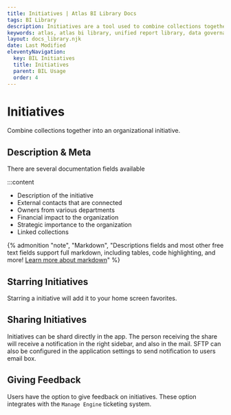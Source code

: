 ```yaml
---
title: Initiatives | Atlas BI Library Docs
tags: BI Library
description: Initiatives are a tool used to combine collections together into a larger project with some additional documentation.
keywords: atlas, atlas bi library, unified report library, data governance, database, initiatives, metadata, collection group
layout: docs_library.njk
date: Last Modified
eleventyNavigation:
  key: BIL Initiatives
  title: Initiatives
  parent: BIL Usage
  order: 4
---
```


# Initiatives

<p class="subtitle pb-5">Combine collections together into an organizational initiative.</p>

## Description & Meta

There are several documentation fields available

:::content

- Description of the initiative
- External contacts that are connected
- Owners from various departments
- Financial impact to the organization
- Strategic importance to the organization
- Linked collections

{% admonition
   "note",
   "Markdown",
   "Descriptions fields and most other free text fields support full markdown, including tables, code highlighting, and more! [Learn more about markdown](https://www.markdownguide.org/getting-started)"
%}

## Starring Initiatives

Starring a initiative will add it to your home screen favorites.

## Sharing Initiatives

Initiatives can be shard directly in the app. The person receiving the share will receive a notification in the right sidebar, and also in the mail. SFTP can also be configured in the application settings to send notification to users email box.

## Giving Feedback

Users have the option to give feedback on initiatives. These option integrates with the `Manage Engine` ticketing system.
